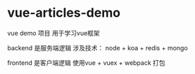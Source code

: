 # vue-articles-demo

vue demo 项目 用于学习vue框架


backend 是服务端逻辑  涉及技术： node + koa + redis + mongo

frontend 是客户端逻辑  使用vue + vuex + webpack 打包